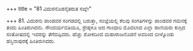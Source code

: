 +++
title = "81 ವಿದುರನೊಡನೈತರುತ ಸಙ್ಕೇ"

+++
81. ವಿದುರನು ಪಾಂಡವರ ಸಂಗಡದಲ್ಲಿ ಬರುತ್ತಾ, ಸಂಜ್ಞೆಯಲ್ಲಿ ಕೆಲವು ಸಂಗತಿಗಳನ್ನು ಪಾಂಡವರ ಗಮನಕ್ಕೆ ತಂದು ಹಿಂತಿರುಗಿದನು. ಸೌಂದರ್ಯವತಿಯೂ, ಶ್ರೇಷ್ಠಳೂ ಆದ ಗಾಂಧಾರಿ ಮೊದಲಾದ ಎಲ್ಲಾ ರಾಣಿಯರು ಕುಗ್ಗಿದ ಸಂತೋಷದಲ್ಲಿ ಇವರನ್ನು ತೆಗೆದಪ್ಪಿದರು. ಹೆಚ್ಚು ಶೋಕದಿಂದ ಮಹಾರಾಜನೊಡನೆ ಅವರಿಂದ ಬೀಳ್ಕೊಂಡು ಹಸ್ತಿನಾಪುರಕ್ಕೆ ಹಿಂತಿರುಗಿದರು.